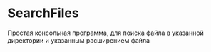 # SearchFiles

Простая консольная программа, для поиска файла в указанной директории и указанным расширением файла


